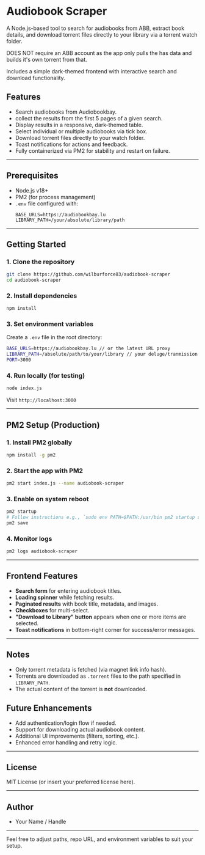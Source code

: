 # Audiobook Scraper

A Node.js-based tool to search for audiobooks from ABB, extract book details, and download torrent files directly to your library via a torrent watch folder. 

DOES NOT require an ABB account as the app only pulls the has data and builds it's own torrent from that.

Includes a simple dark-themed frontend with interactive search and download functionality.

## Features

- Search audiobooks from Audiobookbay.
- collect the results from the first 5 pages of a given search.
- Display results in a responsive, dark-themed table.
- Select individual or multiple audiobooks via tick box.
- Download torrent files directly to your watch folder.
- Toast notifications for actions and feedback.
- Fully containerized via PM2 for stability and restart on failure.

---

## Prerequisites

- Node.js v18+
- PM2 (for process management)
- `.env` file configured with:
  ```
  BASE_URLS=https://audiobookbay.lu
  LIBRARY_PATH=/your/absolute/library/path
  ```

---

## Getting Started

### 1. Clone the repository
```bash
git clone https://github.com/wilburforce83/audiobook-scraper
cd audiobook-scraper
```

### 2. Install dependencies
```bash
npm install
```

### 3. Set environment variables
Create a `.env` file in the root directory:
```bash
BASE_URLS=https://audiobookbay.lu // or the latest URL proxy
LIBRARY_PATH=/absolute/path/to/your/library // your deluge/tranmission etc watch folder.
PORT=3000
```

### 4. Run locally (for testing)
```bash
node index.js
```
Visit `http://localhost:3000`

---

## PM2 Setup (Production)

### 1. Install PM2 globally
```bash
npm install -g pm2
```

### 2. Start the app with PM2
```bash
pm2 start index.js --name audiobook-scraper
```

### 3. Enable on system reboot
```bash
pm2 startup
# Follow instructions e.g., `sudo env PATH=$PATH:/usr/bin pm2 startup systemd -u your-username --hp /home/your-username`
pm2 save
```

### 4. Monitor logs
```bash
pm2 logs audiobook-scraper
```

---

## Frontend Features
- **Search form** for entering audiobook titles.
- **Loading spinner** while fetching results.
- **Paginated results** with book title, metadata, and images.
- **Checkboxes** for multi-select.
- **"Download to Library" button** appears when one or more items are selected.
- **Toast notifications** in bottom-right corner for success/error messages.

---

## Notes
- Only torrent metadata is fetched (via magnet link info hash).
- Torrents are downloaded as `.torrent` files to the path specified in `LIBRARY_PATH`.
- The actual content of the torrent is **not** downloaded.

## Future Enhancements
- Add authentication/login flow if needed.
- Support for downloading actual audiobook content.
- Additional UI improvements (filters, sorting, etc.).
- Enhanced error handling and retry logic.

---

## License
MIT License (or insert your preferred license here).

---

## Author
- Your Name / Handle

---

Feel free to adjust paths, repo URL, and environment variables to suit your setup.

